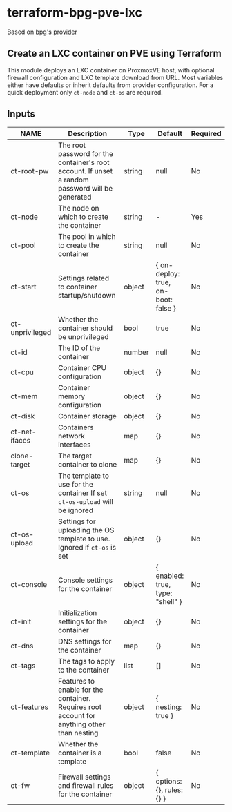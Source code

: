 # terraform-bpg-pve-lxc
Based on [bpg's provider](https://github.com/bpg/terraform-provider-proxmox)

## Create an LXC container on PVE using Terraform
This module deploys an LXC container on ProxmoxVE host, with optional firewall configuration and LXC template download from URL.
Most variables either have defaults or inherit defaults from provider configuration. For a quick deployment only `ct-node` and `ct-os` are required.

## Inputs

| NAME | Description | Type | Default | Required |
| --- | --- | --- | --- | --- |
| ct-root-pw | The root password for the container's root account. If unset a random password will be generated | string | null | No |
| ct-node | The node on which to create the container | string | - | Yes |
| ct-pool | The pool in which to create the container | string | null | No |
| ct-start | Settings related to container startup/shutdown | object | { on-deploy: true, on-boot: false } | No |
| ct-unprivileged | Whether the container should be unprivileged | bool | true | No |
| ct-id | The ID of the container | number | null | No |
| ct-cpu | Container CPU configuration | object | {} | No |
| ct-mem | Container memory configuration | object | {} | No |
| ct-disk | Container storage | object | {} | No |
| ct-net-ifaces | Containers network interfaces | map | {} | No |
| clone-target | The target container to clone | map | {} | No |
| ct-os | The template to use for the container If set `ct-os-upload` will be ignored | string | null | No |
| ct-os-upload | Settings for uploading the OS template to use. Ignored if `ct-os` is set | object | {} | No |
| ct-console | Console settings for the container | object | { enabled: true, type: "shell" } | No |
| ct-init | Initialization settings for the container | object | {} | No |
| ct-dns | DNS settings for the container | map | {} | No |
| ct-tags | The tags to apply to the container | list | [] | No |
| ct-features | Features to enable for the container. Requires root account for anything other than nesting | object | { nesting: true } | No |
| ct-template | Whether the container is a template | bool | false | No |
| ct-fw | Firewall settings and firewall rules for the container | object | { options: {}, rules: {} } | No |